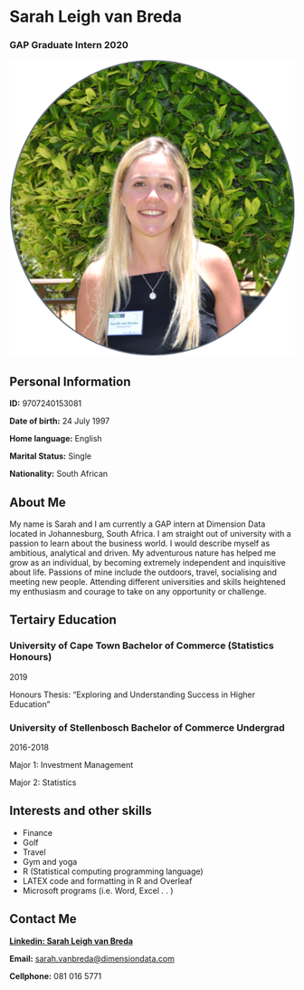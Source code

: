 # Sarah Leigh van Breda
### GAP Graduate Intern 2020 

<p align="center">
  <img src="https://github.com/SarahvanBreda/HelloSarah/blob/master/SarahvanBreda1.png">
</p>


## Personal Information

**ID:** 9707240153081 

**Date of birth:** 24 July 1997 

**Home language:** English 

**Marital Status:** Single 

**Nationality:** South African 


## About Me

My name is Sarah and I am currently a GAP intern at Dimension Data located in Johannesburg, South Africa.  I am straight out of university with a passion to learn about the business world.  I would describe myself as ambitious, analytical and driven.  My adventurous nature has helped me grow as an individual, by becoming extremely independent and inquisitive about life.  Passions of mine include the outdoors, travel, socialising and meeting new people. Attending different universities and skills heightened my enthusiasm and courage to take on any opportunity or challenge. 

## Tertairy Education

### University of Cape Town Bachelor of Commerce (Statistics Honours) 

2019 

Honours Thesis: “Exploring and Understanding Success in Higher Education” 
 



### University of Stellenbosch Bachelor of Commerce Undergrad

2016-2018 

Major 1: Investment Management 

Major 2: Statistics 


## Interests and other skills

- Finance 
- Golf 
- Travel 
- Gym and yoga 
- R (Statistical computing programming language) 
- LATEX code and formatting in R and Overleaf 
- Microsoft programs (i.e. Word, Excel . . ) 

## Contact Me

[**Linkedin: Sarah Leigh van Breda**](https://www.linkedin.com/in/sarah-leigh-van-breda-2298171a1/)

**Email:** sarah.vanbreda@dimensiondata.com

**Cellphone:** 081 016 5771


